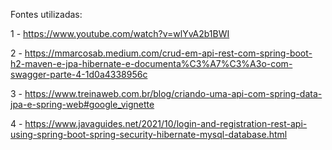 Fontes utilizadas: 

1 - https://www.youtube.com/watch?v=wlYvA2b1BWI

2 - https://mmarcosab.medium.com/crud-em-api-rest-com-spring-boot-h2-maven-e-jpa-hibernate-e-documenta%C3%A7%C3%A3o-com-swagger-parte-4-1d0a4338956c

3 - https://www.treinaweb.com.br/blog/criando-uma-api-com-spring-data-jpa-e-spring-web#google_vignette

4 - https://www.javaguides.net/2021/10/login-and-registration-rest-api-using-spring-boot-spring-security-hibernate-mysql-database.html
